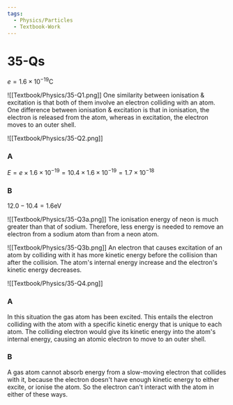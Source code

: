 ```yaml
---
tags:
  - Physics/Particles
  - Textbook-Work
---
```

# 35-Qs
$e = 1.6\times10^{-19}$C

![[Textbook/Physics/35-Q1.png]]
One similarity between ionisation & excitation is that both of them involve an electron colliding with an atom. One difference between ionisation & excitation is that in ionisation, the electron is released from the atom, whereas in excitation, the electron moves to an outer shell.

![[Textbook/Physics/35-Q2.png]]
### A
$E = e\times1.6\times10^{-19} = 10.4\times1.6\times10^{-19} = 1.7\times10^{-18}$

### B
$12.0 - 10.4 = 1.6$eV

![[Textbook/Physics/35-Q3a.png]]
The ionisation energy of neon is much greater than that of sodium. Therefore, less energy is needed to remove an electron from a sodium atom than from a neon atom.

![[Textbook/Physics/35-Q3b.png]]
An electron that causes excitation of an atom by colliding with it has more kinetic energy before the collision than after the collision. The atom's internal energy increase and the electron's kinetic energy decreases.

![[Textbook/Physics/35-Q4.png]]
### A
In this situation the gas atom has been excited. This entails the electron colliding with the atom with a specific kinetic energy that is unique to each atom. The colliding electron would give its kinetic energy into the atom's internal energy, causing an atomic electron to move to an outer shell.

### B
A gas atom cannot absorb energy from a slow-moving electron that collides with it, because the electron doesn't have enough kinetic energy to either excite, or ionise the atom. So the electron can't interact with the atom in either of these ways.